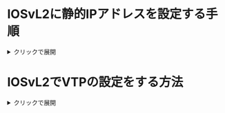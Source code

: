 # IOSvL2に静的IPアドレスを設定する手順

<details>
<summary>クリックで展開</summary>
1. 特権モードに移行
   <pre>enable</pre>
   `en` と入力しても特権モードに移行することができます。
1. グローバルコンフィグレーションモードに移行
   <pre>configure terminal</pre>
   `conf t`と入力してもグローバルコンフィグレーションモードに移行することができます。
1. Vlanの設定
   例：vlan 100を使う場合
   <pre>vlan 100</pre>
   L2機器は基本的にvlanに対してIPアドレスを設定します。
1. Vlanインターフェースを指定
   例：vlan 100を指定する場合
   <pre>interface vlan 100</pre>
1. IPアドレスとサブネットマスクを設定  
   例：192.168.1.1/24 を設定する場合
   <pre>ip address 192.168.1.1 255.255.255.0</pre>
1. VLANに属するポートを設定
   例：GigabitEthernet0/1 を VLAN100 に属させる
   <pre>
    interface gigabitethernet0/1  
    switchport mode access  
    switchport access vlan 100  
    no shutdown  
    exit
   </pre>
1. 設定の確認
   <pre>show ip interface brief</pre>
</details>

# IOSvL2でVTPの設定をする方法

<details>
<summary>クリックで展開</summary>
1. 特権モードに移行
   <pre>enable</pre>
   `en` と入力しても特権モードに移行することができます。
1. グローバルコンフィグレーションモードに移行
   <pre>configure terminal</pre>
   `conf t`と入力してもグローバルコンフィグレーションモードに移行することができます。
1. VTPドメイン名を設定（※任意）
   <pre>vtp domain TESTDOMAIN</pre>
   ドメイン名は同一でなくてもよいですが、設定しておくのが一般的です。
1. トランスペアレントモードに設定（この場合はトランスペアレントモードに設定しますが、環境に合わせて変えてください。）
   <pre>vtp mode transparent</pre>
   以下のようなメッセージが表示されれば成功
   <pre>Setting device to VTP TRANSPARENT mode.</pre>
1. 設定の確認
   <pre>show vtp status</pre>
</details>
